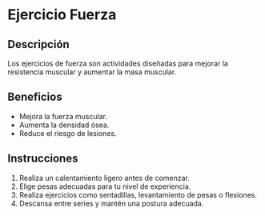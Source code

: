 # Ejercicio Fuerza

## Descripción
Los ejercicios de fuerza son actividades diseñadas para mejorar la resistencia muscular y aumentar la masa muscular.

## Beneficios
- Mejora la fuerza muscular.
- Aumenta la densidad ósea.
- Reduce el riesgo de lesiones.

## Instrucciones
1. Realiza un calentamiento ligero antes de comenzar.
2. Elige pesas adecuadas para tu nivel de experiencia.
3. Realiza ejercicios como sentadillas, levantamiento de pesas o flexiones.
4. Descansa entre series y mantén una postura adecuada.
